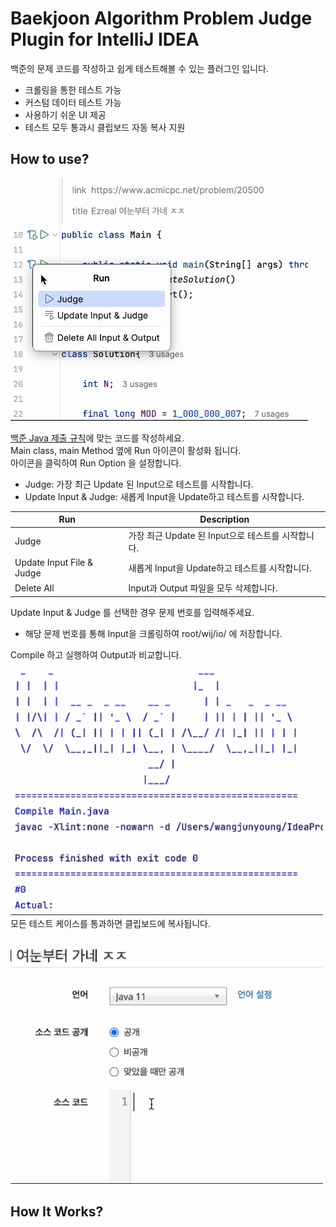 # Baekjoon Algorithm Problem Judge Plugin for IntelliJ IDEA

백준의 문제 코드를 작성하고 쉽게 테스트해볼 수 있는 플러그인 입니다.
- 크롤링을 통한 테스트 가능
- 커스텀 데이터 테스트 가능
- 사용하기 쉬운 UI 제공
- 테스트 모두 통과시 클립보드 자동 복사 지원

## How to use?

<img src="/src/main/resources/readme/run.gif" width="476" alt="Run Image"/>

[백준 Java 제출 규칙](https://help.acmicpc.net/language/info)에 맞는 코드를 작성하세요.<br>
Main class, main Method 옆에 Run 아이콘이 활성화 됩니다. <br>
아이콘을 클릭하여 Run Option 을 설정합니다.
- Judge: 가장 최근 Update 된 Input으로 테스트를 시작합니다.
- Update Input & Judge: 새롭게 Input을 Update하고 테스트를 시작합니다. 

| Run                       | Description                        |
|---------------------------|------------------------------------|
| Judge                     | 가장 최근 Update 된 Input으로 테스트를 시작합니다. |
| Update Input File & Judge | 새롭게 Input을 Update하고 테스트를 시작합니다.    |
| Delete All                | Input과 Output 파일을 모두 삭제합니다.        |

Update Input & Judge 를 선택한 경우 문제 번호를 입력해주세요.
  - 해당 문제 번호를 통해 Input을 크롤링하여 root/wij/io/ 에 저장합니다.


Compile 하고 실행하여 Output과 비교합니다. <br>
<img src="/src/main/resources/readme/process.gif" width="500" alt="Process Image"/>
<br>
모든 테스트 케이스를 통과하면 클립보드에 복사됩니다.
<img src="/src/main/resources/readme/result.gif" width="500" />
<br>

## How It Works?


